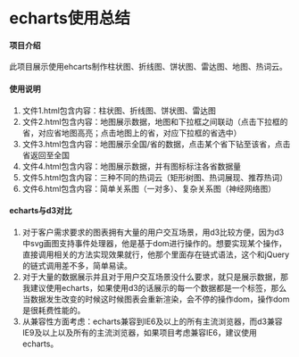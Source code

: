 # echarts使用总结

#### 项目介绍
此项目展示使用ehcarts制作柱状图、折线图、饼状图、雷达图、地图、热词云。

#### 使用说明
1. 文件1.html包含内容：柱状图、折线图、饼状图、雷达图
2. 文件2.html包含内容：地图展示数据，地图和下拉框之间联动（点击下拉框的省，对应省地图高亮；点击地图上的省，对应下拉框的省选中）
3. 文件3.html包含内容：地图展示全国/省的数据，点击某个省下钻至该省，点击省返回至全国
4. 文件4.html包含内容：地图展示数据，并有图标标注各省数据量
5. 文件5.html包含内容：三种不同的热词云（矩形树图、热词展现、推荐热词）
6. 文件6.html包含内容：简单关系图（一对多）、复杂关系图（神经网络图）

#### echarts与d3对比
1. 对于客户需求要求的图表拥有大量的用户交互场景，用d3比较方便，因为d3中svg画图支持事件处理器，他是基于dom进行操作的。想要实现某个操作，直接调用相关的方法实现效果就行，他那个里面存在链式语法，这个和jQuery的链式调用差不多，简单易读。
2. 对于大量的数据展示并且对于用户交互场景没什么要求，就只是展示数据，那我建议使用echarts，如果使用d3的话展示的每一个数据都是一个标签，那么当数据发生改变的时候这时候图表会重新渲染，会不停的操作dom，操作dom是很耗费性能的。
3. 从兼容性方面考虑：echarts兼容到IE6及以上的所有主流浏览器，而d3兼容IE9及以上以及所有的主流浏览器，如果项目考虑兼容IE6，建议使用echarts。
